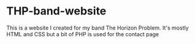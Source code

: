 # THP-band-website

This is a website I created for my band The Horizon Problem.  It's mostly HTML and CSS but a bit of PHP is used for the contact page
